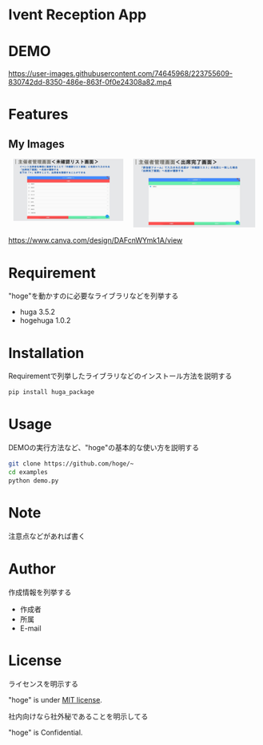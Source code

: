 # Ivent Reception App

# DEMO

https://user-images.githubusercontent.com/74645968/223755609-830742dd-8350-486e-863f-0f0e24308a82.mp4


# Features
<div>
  <h2>My Images</h2>
  <ul style="display: flex; justify-content: center; padding: 0;">
    <li style="list-style: none; margin: 0 10px;"><img src="/img/2.jpg" width="450"></li>
    <li style="list-style: none; margin: 0 10px;"><img src="/img/3.jpg" width="500"></li>
  </ul>
</div>



https://www.canva.com/design/DAFcnWYmk1A/view
# Requirement

"hoge"を動かすのに必要なライブラリなどを列挙する

* huga 3.5.2
* hogehuga 1.0.2

# Installation

Requirementで列挙したライブラリなどのインストール方法を説明する

```bash
pip install huga_package
```

# Usage

DEMOの実行方法など、"hoge"の基本的な使い方を説明する

```bash
git clone https://github.com/hoge/~
cd examples
python demo.py
```

# Note

注意点などがあれば書く

# Author

作成情報を列挙する

* 作成者
* 所属
* E-mail

# License
ライセンスを明示する

"hoge" is under [MIT license](https://en.wikipedia.org/wiki/MIT_License).

社内向けなら社外秘であることを明示してる

"hoge" is Confidential.
